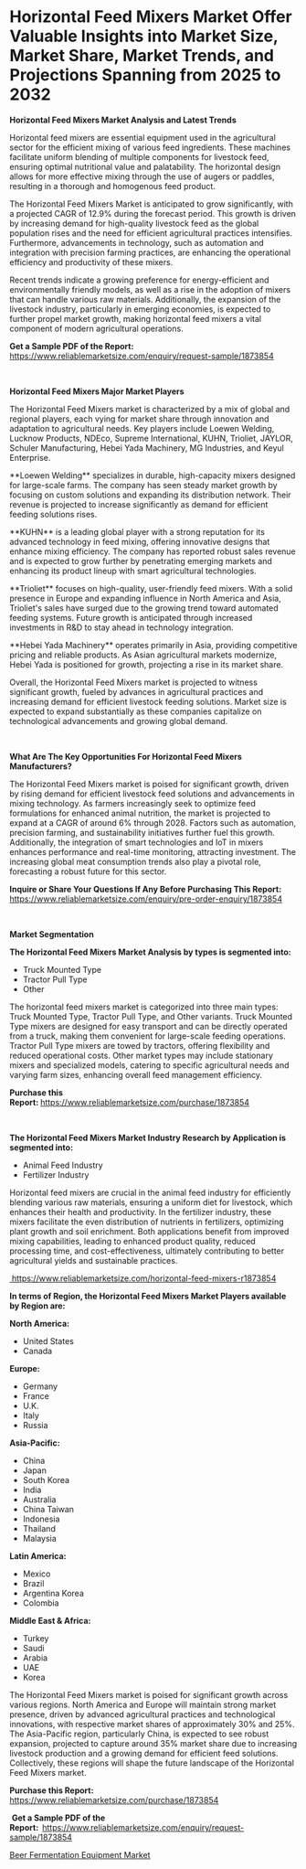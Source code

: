 <p><h1>Horizontal Feed Mixers Market Offer Valuable Insights into Market Size, Market Share, Market Trends, and Projections Spanning from 2025 to 2032</h1></p><p><strong>Horizontal Feed Mixers Market Analysis and Latest Trends</strong></p>
<p><p>Horizontal feed mixers are essential equipment used in the agricultural sector for the efficient mixing of various feed ingredients. These machines facilitate uniform blending of multiple components for livestock feed, ensuring optimal nutritional value and palatability. The horizontal design allows for more effective mixing through the use of augers or paddles, resulting in a thorough and homogenous feed product.</p><p>The Horizontal Feed Mixers Market is anticipated to grow significantly, with a projected CAGR of 12.9% during the forecast period. This growth is driven by increasing demand for high-quality livestock feed as the global population rises and the need for efficient agricultural practices intensifies. Furthermore, advancements in technology, such as automation and integration with precision farming practices, are enhancing the operational efficiency and productivity of these mixers.</p><p>Recent trends indicate a growing preference for energy-efficient and environmentally friendly models, as well as a rise in the adoption of mixers that can handle various raw materials. Additionally, the expansion of the livestock industry, particularly in emerging economies, is expected to further propel market growth, making horizontal feed mixers a vital component of modern agricultural operations.</p></p>
<p><strong>Get a Sample PDF of the Report:&nbsp;</strong> <a href="https://www.reliablemarketsize.com/enquiry/request-sample/1873854?utm_campaign=2242&utm_medium=2&utm_source=Github&utm_content=ia&utm_term=16022025&utm_id=horizontal-feed-mixers">https://www.reliablemarketsize.com/enquiry/request-sample/1873854</a></p>
<p>&nbsp;</p>
<p><strong>Horizontal Feed Mixers Major Market Players</strong></p>
<p><p>The Horizontal Feed Mixers market is characterized by a mix of global and regional players, each vying for market share through innovation and adaptation to agricultural needs. Key players include Loewen Welding, Lucknow Products, NDEco, Supreme International, KUHN, Trioliet, JAYLOR, Schuler Manufacturing, Hebei Yada Machinery, MG Industries, and Keyul Enterprise.</p><p>**Loewen Welding** specializes in durable, high-capacity mixers designed for large-scale farms. The company has seen steady market growth by focusing on custom solutions and expanding its distribution network. Their revenue is projected to increase significantly as demand for efficient feeding solutions rises.</p><p>**KUHN** is a leading global player with a strong reputation for its advanced technology in feed mixing, offering innovative designs that enhance mixing efficiency. The company has reported robust sales revenue and is expected to grow further by penetrating emerging markets and enhancing its product lineup with smart agricultural technologies.</p><p>**Trioliet** focuses on high-quality, user-friendly feed mixers. With a solid presence in Europe and expanding influence in North America and Asia, Trioliet's sales have surged due to the growing trend toward automated feeding systems. Future growth is anticipated through increased investments in R&D to stay ahead in technology integration.</p><p>**Hebei Yada Machinery** operates primarily in Asia, providing competitive pricing and reliable products. As Asian agricultural markets modernize, Hebei Yada is positioned for growth, projecting a rise in its market share.</p><p>Overall, the Horizontal Feed Mixers market is projected to witness significant growth, fueled by advances in agricultural practices and increasing demand for efficient livestock feeding solutions. Market size is expected to expand substantially as these companies capitalize on technological advancements and growing global demand.</p></p>
<p>&nbsp;</p>
<p><strong>What Are The Key Opportunities For Horizontal Feed Mixers Manufacturers?</strong></p>
<p><p>The Horizontal Feed Mixers market is poised for significant growth, driven by rising demand for efficient livestock feed solutions and advancements in mixing technology. As farmers increasingly seek to optimize feed formulations for enhanced animal nutrition, the market is projected to expand at a CAGR of around 6% through 2028. Factors such as automation, precision farming, and sustainability initiatives further fuel this growth. Additionally, the integration of smart technologies and IoT in mixers enhances performance and real-time monitoring, attracting investment. The increasing global meat consumption trends also play a pivotal role, forecasting a robust future for this sector.</p></p>
<p><strong>Inquire or Share Your Questions If Any Before Purchasing This Report:</strong> <a href="https://www.reliablemarketsize.com/enquiry/pre-order-enquiry/1873854?utm_campaign=2242&utm_medium=2&utm_source=Github&utm_content=ia&utm_term=16022025&utm_id=horizontal-feed-mixers">https://www.reliablemarketsize.com/enquiry/pre-order-enquiry/1873854</a></p>
<p>&nbsp;</p>
<p><strong>Market Segmentation</strong></p>
<p><strong>The Horizontal Feed Mixers Market Analysis by types is segmented into:</strong></p>
<p><ul><li>Truck Mounted Type</li><li>Tractor Pull Type</li><li>Other</li></ul></p>
<p><p>The horizontal feed mixers market is categorized into three main types: Truck Mounted Type, Tractor Pull Type, and Other variants. Truck Mounted Type mixers are designed for easy transport and can be directly operated from a truck, making them convenient for large-scale feeding operations. Tractor Pull Type mixers are towed by tractors, offering flexibility and reduced operational costs. Other market types may include stationary mixers and specialized models, catering to specific agricultural needs and varying farm sizes, enhancing overall feed management efficiency.</p></p>
<p><strong>Purchase this Report:&nbsp;</strong><a href="https://www.reliablemarketsize.com/purchase/1873854?utm_campaign=2242&utm_medium=2&utm_source=Github&utm_content=ia&utm_term=16022025&utm_id=horizontal-feed-mixers">https://www.reliablemarketsize.com/purchase/1873854</a></p>
<p>&nbsp;</p>
<p><strong>The Horizontal Feed Mixers Market Industry Research by Application is segmented into:</strong></p>
<p><ul><li>Animal Feed Industry</li><li>Fertilizer Industry</li></ul></p>
<p><p>Horizontal feed mixers are crucial in the animal feed industry for efficiently blending various raw materials, ensuring a uniform diet for livestock, which enhances their health and productivity. In the fertilizer industry, these mixers facilitate the even distribution of nutrients in fertilizers, optimizing plant growth and soil enrichment. Both applications benefit from improved mixing capabilities, leading to enhanced product quality, reduced processing time, and cost-effectiveness, ultimately contributing to better agricultural yields and sustainable practices.</p></p>
<p><a href="https://www.reliablemarketsize.com/horizontal-feed-mixers-r1873854?utm_campaign=2242&utm_medium=2&utm_source=Github&utm_content=ia&utm_term=16022025&utm_id=horizontal-feed-mixers">&nbsp;https://www.reliablemarketsize.com/horizontal-feed-mixers-r1873854</a></p>
<p><strong>In terms of Region, the Horizontal Feed Mixers Market Players available by Region are:</strong></p>
<p>
    <p> <strong> North America: </strong>
        <ul>
            <li>United States</li>
            <li>Canada</li>
        </ul>
        </p> 
    <p> <strong> Europe: </strong>
        <ul>
            <li>Germany</li>
            <li>France</li>
            <li>U.K.</li>
            <li>Italy</li>
            <li>Russia</li>
        </ul>
        </p> 
    <p> <strong> Asia-Pacific: </strong>
        <ul>
            <li>China</li>
            <li>Japan</li>
            <li>South Korea</li>
            <li>India</li>
            <li>Australia</li>
            <li>China Taiwan</li>
            <li>Indonesia</li>
            <li>Thailand</li>
            <li>Malaysia</li>
        </ul>
        </p> 
    <p> <strong> Latin America: </strong>
        <ul>
            <li>Mexico</li>
            <li>Brazil</li>
            <li>Argentina Korea</li>
            <li>Colombia</li>
        </ul>
        </p> 
    <p> <strong> Middle East & Africa: </strong>
        <ul>
            <li>Turkey</li>
            <li>Saudi</li>
            <li>Arabia</li>
            <li>UAE</li>
            <li>Korea</li>
        </ul>
    </p>
    </p>
<p><p>The Horizontal Feed Mixers market is poised for significant growth across various regions. North America and Europe will maintain strong market presence, driven by advanced agricultural practices and technological innovations, with respective market shares of approximately 30% and 25%. The Asia-Pacific region, particularly China, is expected to see robust expansion, projected to capture around 35% market share due to increasing livestock production and a growing demand for efficient feed solutions. Collectively, these regions will shape the future landscape of the Horizontal Feed Mixers market.</p></p>
<p><strong>Purchase this Report: </strong><a href="https://www.reliablemarketsize.com/purchase/1873854?utm_campaign=2242&utm_medium=2&utm_source=Github&utm_content=ia&utm_term=16022025&utm_id=horizontal-feed-mixers">https://www.reliablemarketsize.com/purchase/1873854</a></p>
<p>&nbsp;<strong>Get a Sample PDF of the Report:&nbsp;&nbsp;</strong><a href="https://www.reliablemarketsize.com/enquiry/request-sample/1873854?utm_campaign=2242&utm_medium=2&utm_source=Github&utm_content=ia&utm_term=16022025&utm_id=horizontal-feed-mixers">https://www.reliablemarketsize.com/enquiry/request-sample/1873854</a></p>
<p><strong></strong></p>
<p><p><a href="https://github.com/suleimannichelle7/Market-Research-Report-List-1/blob/main/beer-fermentation-equipment-market.md?utm_campaign=2242&utm_medium=2&utm_source=Github&utm_content=ia&utm_term=16022025&utm_id=horizontal-feed-mixers">Beer Fermentation Equipment Market</a></p></p>